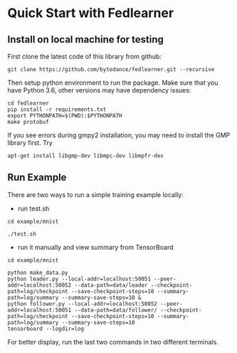 # Quick Start with Fedlearner

## Install on local machine for testing

First clone the latest code of this library from github:

```
git clone https://github.com/bytedance/fedlearner.git --recursive
```

Then setup python environment to run the package. Make sure that you have Python 3.6, other versions may have dependency issues:

```
cd fedlearner
pip install -r requirements.txt
export PYTHONPATH=$(PWD):$PYTHONPATH
make protobuf
```

If you see errors during gmpy2 installation, you may need to install the GMP library first. Try

```
apt-get install libgmp-dev libmpc-dev libmpfr-dev
```

## Run Example

There are two ways to run a simple training example locally:

* run test.sh

```
cd example/mnist

./test.sh
```

* run it manually and view summary from TensorBoard

```
cd example/mnist

python make_data.py
python leader.py --local-addr=localhost:50051 --peer-addr=localhost:50052 --data-path=data/leader --checkpoint-path=log/checkpoint --save-checkpoint-steps=10 --summary-path=log/summary --summary-save-steps=10 &
python follower.py --local-addr=localhost:50052 --peer-addr=localhost:50051 --data-path=data/follower/ --checkpoint-path=log/checkpoint --save-checkpoint-steps=10 --summary-path=log/summary --summary-save-steps=10
tensorboard --logdir=log
```

For better display, run the last two commands in two different terminals.
